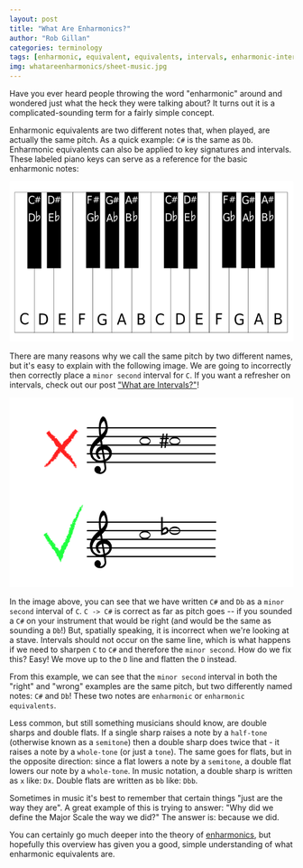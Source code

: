 ```yaml
---
layout: post
title: "What Are Enharmonics?"
author: "Rob Gillan"
categories: terminology
tags: [enharmonic, equivalent, equivalents, intervals, enharmonic-intervals, enharmonic-equivalents, learning, terminology, instruments, instrument]
img: whatareenharmonics/sheet-music.jpg
---
```

Have you ever heard people throwing the word "enharmonic" around and wondered just what the heck they were talking about? It turns out it is a complicated-sounding term for a fairly simple concept.

Enharmonic equivalents are two different notes that, when played, are actually the same pitch. As a quick example: `C#` is the same as `Db`. Enharmonic equivalents can also be applied to key signatures and intervals. These labeled piano keys can serve as a reference for the basic enharmonic notes:

![Labeled Piano](/assets/img/labeled-piano.png)

There are many reasons why we call the same pitch by two different names, but it's easy to explain with the following image. We are going to incorrectly then correctly place a `minor second` interval for `C`. If you want a refresher on intervals, check out our post ["What are Intervals?"]!

![Enharmonic Equivalents](/assets/img/whatareintervals/enharmonic-intervals.png)

In the image above, you can see that we have written `C#` and `Db` as a `minor second` interval of `C`. `C -> C#` is correct as far as pitch goes -- if you sounded a `C#` on your instrument that would be right (and would be the same as sounding a `Db`!) But, spatially speaking, it is incorrect when we're looking at a stave. Intervals should not occur on the same line, which is what happens if we need to sharpen `C` to `C#` and therefore the `minor second`. How do we fix this? Easy! We move up to the `D` line and flatten the `D` instead.

From this example, we can see that the `minor second` interval in both the "right" and "wrong" examples are the same pitch, but two differently named notes: `C#` and `Db`! These two notes are `enharmonic` or `enharmonic equivalents`.

Less common, but still something musicians should know, are double sharps and double flats. If a single sharp raises a note by a `half-tone` (otherwise known as a `semitone`) then a double sharp does twice that - it raises a note by a `whole-tone` (or just a `tone`). The same goes for flats, but in the opposite direction: since a flat lowers a note by a `semitone`, a double flat lowers our note by a `whole-tone`. In music notation, a double sharp is written as `x` like: `Dx`. Double flats are written as `bb` like: `Dbb`.

Sometimes in music it's best to remember that certain things "just are the way they are". A great example of this is trying to answer: "Why did we define the Major Scale the way we did?" The answer is: because we did.

You can certainly go much deeper into the theory of [enharmonics], but hopefully this overview has given you a good, simple understanding of what enharmonic equivalents are.

["What are Intervals?"]: /terminology/WhatAreIntervals/ "What are Intervals?"
[enharmonics]: https://en.wikipedia.org/wiki/Enharmonic "Wikipedia: Enharmonics"
